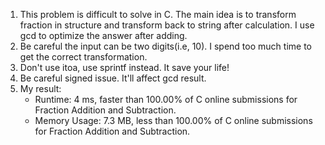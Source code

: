 1. This problem is difficult to solve in C. The main idea is to transform fraction in structure and transform back to string after calculation. I use gcd to optimize the answer after adding.
2. Be careful the input can be two digits(i.e, 10). I spend too much time to get the correct transformation.
3. Don't use itoa, use sprintf instead. It save your life!
4. Be careful signed issue. It'll affect gcd result.
5. My result:
   - Runtime: 4 ms, faster than 100.00% of C online submissions for Fraction Addition and Subtraction.
   - Memory Usage: 7.3 MB, less than 100.00% of C online submissions for Fraction Addition and Subtraction.